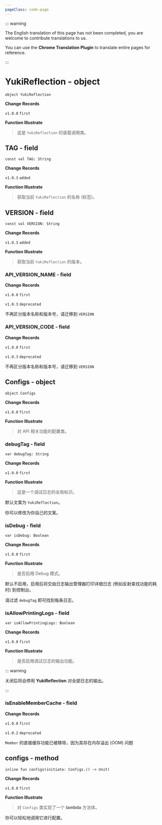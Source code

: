```yaml
---
pageClass: code-page
---
```


::: warning

The English translation of this page has not been completed, you are welcome to contribute translations to us.

You can use the **Chrome Translation Plugin** to translate entire pages for reference.

:::

# YukiReflection <span class="symbol">- object</span>

```kotlin:no-line-numbers
object YukiReflection
```

**Change Records**

`v1.0.0` `first`

**Function Illustrate**

> 这是 `YukiReflection` 的装载调用类。

## TAG <span class="symbol">- field</span>

```kotlin:no-line-numbers
const val TAG: String
```

**Change Records**

`v1.0.3` `added`

**Function Illustrate**

> 获取当前 `YukiReflection` 的名称 (标签)。

## VERSION <span class="symbol">- field</span>

```kotlin:no-line-numbers
const val VERSION: String
```

**Change Records**

`v1.0.3` `added`

**Function Illustrate**

> 获取当前 `YukiReflection` 的版本。

<h3 class="deprecated">API_VERSION_NAME - field</h3>

**Change Records**

`v1.0.0` `first`

`v1.0.3` `deprecated`

不再区分版本名称和版本号，请迁移到 `VERSION`

<h3 class="deprecated">API_VERSION_CODE - field</h3>

**Change Records**

`v1.0.0` `first`

`v1.0.3` `deprecated`

不再区分版本名称和版本号，请迁移到 `VERSION`

## Configs <span class="symbol">- object</span>

```kotlin:no-line-numbers
object Configs
```

**Change Records**

`v1.0.0` `first`

**Function Illustrate**

> 对 API 相关功能的配置类。

### debugTag <span class="symbol">- field</span>

```kotlin:no-line-numbers
var debugTag: String
```

**Change Records**

`v1.0.0` `first`

**Function Illustrate**

> 这是一个调试日志的全局标识。

默认文案为 `YukiReflection`。

你可以修改为你自己的文案。

### isDebug <span class="symbol">- field</span>

```kotlin:no-line-numbers
var isDebug: Boolean
```

**Change Records**

`v1.0.0` `first`

**Function Illustrate**

> 是否启用 Debug 模式。

默认不启用，启用后将交由日志输出管理器打印详细日志 (例如反射查找功能的耗时) 到控制台。

请过滤 `debugTag` 即可找到每条日志。

### isAllowPrintingLogs <span class="symbol">- field</span>

```kotlin:no-line-numbers
var isAllowPrintingLogs: Boolean
```

**Change Records**

`v1.0.0` `first`

**Function Illustrate**

> 是否启用调试日志的输出功能。

::: warning

关闭后将会停用 **YukiReflection** 对全部日志的输出。

:::

<h3 class="deprecated">isEnableMemberCache - field</h3>

**Change Records**

`v1.0.0` `first`

`v1.0.2` `deprecated`

`Member` 的直接缓存功能已被移除，因为其存在内存溢出 (OOM) 问题

## configs <span class="symbol">- method</span>

```kotlin:no-line-numbers
inline fun configs(initiate: Configs.() -> Unit)
```

**Change Records**

`v1.0.0` `first`

**Function Illustrate**

> 对 `Configs` 类实现了一个 **lambda** 方法体。

你可以轻松地调用它进行配置。